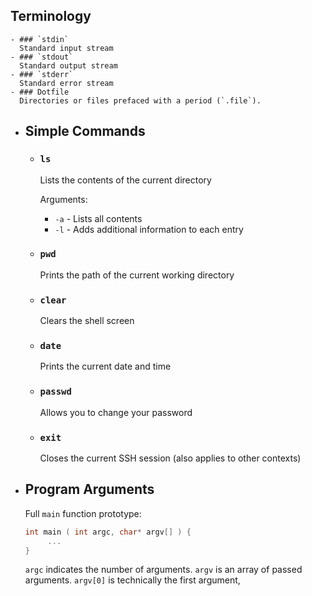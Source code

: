 ## Terminology
	- ### `stdin`
	  Standard input stream
	- ### `stdout`
	  Standard output stream
	- ### `stderr`
	  Standard error stream
	- ### Dotfile
	  Directories or files prefaced with a period (`.file`).
- ## Simple Commands
	- ### `ls`
	  Lists the contents of the current directory
	  
	  Arguments:
	  * `-a` - Lists all contents
	  * `-l` - Adds additional information to each entry
	- ### `pwd`
	  Prints the path of the current working directory
	- ### `clear`
	  Clears the shell screen
	- ### `date`
	  Prints the current date and time
	- ### `passwd`
	  Allows you to change your password
	- ### `exit`
	  Closes the current SSH session (also applies to other contexts)
- ## Program Arguments
  Full `main` function prototype:
  ```cpp
  int main ( int argc, char* argv[] ) {
       ...
  }
  ```
  
  `argc` indicates the number of arguments.
  `argv` is an array of passed arguments. `argv[0]` is technically the first argument,